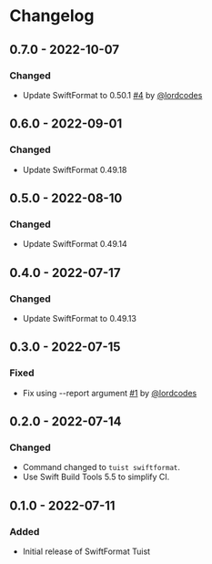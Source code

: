 # Changelog

## 0.7.0 - 2022-10-07

### Changed

- Update SwiftFormat to 0.50.1 [#4](https://github.com/lordcodes/swiftformat-tuist/pull/4) by [@lordcodes](https://github.com/lordcodes)

## 0.6.0 - 2022-09-01

### Changed

- Update SwiftFormat 0.49.18

## 0.5.0 - 2022-08-10

### Changed

- Update SwiftFormat 0.49.14

## 0.4.0 - 2022-07-17

### Changed

- Update SwiftFormat to 0.49.13

## 0.3.0 - 2022-07-15

### Fixed

- Fix using --report argument [#1](https://github.com/lordcodes/swiftformat-tuist/pull/1) by [@lordcodes](https://github.com/lordcodes)

## 0.2.0 - 2022-07-14

### Changed

- Command changed to `tuist swiftformat`.
- Use Swift Build Tools 5.5 to simplify CI.

## 0.1.0 - 2022-07-11

### Added

- Initial release of SwiftFormat Tuist
